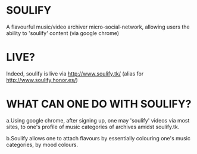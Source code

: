 SOULIFY
=======

A flavourful music/video archiver micro-social-network, allowing users the ability to 'soulify' content (via google chrome) 


LIVE?
=======
Indeed, soulify is live via http://www.soulify.tk/ (alias for http://www.soulify.honor.es/) 


WHAT CAN ONE DO WITH SOULIFY?
=============================
  a.Using google chrome, after signing up, one may 'soulify' videos via most sites, to one's profile of music categories of       archives amidst soulify.tk.

  b.Soulify allows one to attach flavours by essentially colouring one's music categories, by mood colours.


